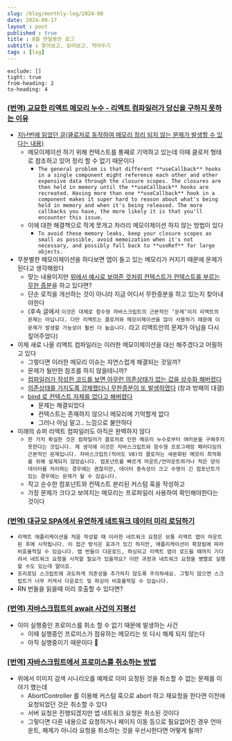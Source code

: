 ```yaml
---
slug: /blog/monthly-log/2024-08
date: 2024-09-17
layout : post
published : true
title : 8월 한달동안 로그
subtitle : 찾아보고, 읽어보고, 적어두기
tags : [log]
---
```

```toc
exclude: []
tight: true
from-heading: 2
to-heading: 4
```

### [**(번역) 교묘한 리액트 메모리 누수 - 리액트 컴파일러가 당신을 구하지 못하는 이유**](https://emewjin.github.io/react-compiler-closure-performance)

- [지난번에 읽었던 글(클로저로 동작하여 메모리 정리 되지 않는 문제가 발생할 수 있다는 내용)](https://www.schiener.io/2024-03-03/react-closures#closures-and-object-object)
    - 메모이제이션 하기 위해 컨텍스트를 통째로 기억하고 있는데 이때 클로저 형태로 참조하고 있어 정리 할 수 없기 때문이다
        - `The general problem is that different **useCallback** hooks in a single component might reference each other and other expensive data through the closure scopes. The closures are then held in memory until the **useCallback** hooks are recreated. Having more than one **useCallback** hook in a component makes it super hard to reason about what's being held in memory and when it's being released. The more callbacks you have, the more likely it is that you'll encounter this issue.`
    - 이에 대한 해결책으로 작게 쪼개고 차라리 메모이제이션 하지 않는 방법이 있다
        - `To avoid these memory leaks, keep your closure scopes as small as possible, avoid memoization when it's not necessary, and possibly fall back to **useRef** for large objects.`
- 무분별한 메모이제이션을 하다보면 앱이 들고 있는 메모리가 커지기 때문에 문제가 된다고 생각해왔다
    - 맞는 내용이지만 [위에서 예시로 보여준 것처럼 컨텍스트가 컨텍스트를 부르는 무한 증분](https://www.schiener.io/2024-03-03/react-closures#an-infinite-memory-leak-with-object-object-closures-large-objects)을 하고 있다면?
    - 단순 로직을 개선하는 것이 아니라 지금 어디서 무한증분을 하고 있는지 찾아내야한다
    - (후속 글에서 `이것은 대체로 함수형 자바스크립트의 근본적인 ‘문제’이지 리액트의 문제는 아닙니다. 다만 리액트는 클로저와 메모이제이션을 많이 사용하기 때문에 이 문제가 발생할 가능성이 훨씬 더 높습니다.` 라고 리액트만의 문제가 아님을 다시 짚어주었다)
- 이제 새로 나올 리액트 컴파일러는 이러한 메모이제이션을 대신 해주겠다고 어필하고 있다
    - 그렇다면 이러한 메모리 이슈는 자연스럽게 해결되는 것일까?
    - 문제가 될만한 참조를 하지 않을테니까?
    - [컴파일러가 작성한 코드를 보면 아무런 의존상태가 없는 값을 상수화 해버렸다](https://emewjin.github.io/react-compiler-closure-performance/#%EC%BB%B4%ED%8C%8C%EC%9D%BC%EB%90%9C-%EC%BD%94%EB%93%9C-%EC%9E%90%EC%84%B8%ED%9E%88-%EB%B3%B4%EA%B8%B0)
    - [의존상태를 가지도록 강제했더니 무한증분이 또 발생하였다](https://emewjin.github.io/react-compiler-closure-performance/#%EC%BD%94%EB%93%9C%EB%A5%BC-%EB%B3%80%EA%B2%BD%ED%95%98%EC%97%AC-%EB%88%84%EC%88%98%EB%A5%BC-%EB%8B%A4%EC%8B%9C-%EB%B0%9C%EC%83%9D%EC%8B%9C%EC%BC%9C-%EB%B3%B4%EA%B8%B0) (창과 방패의 대결)
    - [bind 로 컨텍스트 자체를 없다고 해버렸다](https://emewjin.github.io/react-compiler-closure-performance/#bindnull-x%EB%A5%BC-%EC%82%AC%EC%9A%A9%ED%95%9C-%EC%8B%A4%ED%97%98%EC%A0%81-%ED%95%B4%EA%B2%B0-%EB%B0%A9%EB%B2%95)
        - 문제는 해결되었다
        - 컨텍스트는 존재하지 않으니 메모리에 기억할게 없다
        - 그러나 아님 말고.. 느낌으로 불안하다
- 미래의 슈퍼 리액트 컴파일러도 아직은 완벽하지 않다
    - `한 가지 확실한 것은 컴파일러가 클로저로 인한 메모리 누수로부터 여러분을 구해주지 못한다는 것입니다. 제 생각에 이것은 자바스크립트와 함수형 프로그래밍 패러다임의 근본적인 문제입니다. 자바스크립트(적어도 V8)의 클로저는 세분화된 메모리 최적화를 위해 설계되지 않았습니다. 컴포넌트를 빠르게 마운트/언마운트하거나 적은 양의 데이터를 처리하는 경우에는 괜찮지만, 데이터 종속성이 크고 수명이 긴 컴포넌트가 있는 경우에는 문제가 될 수 있습니다.`
    - 작고 순수한 컴포넌트와 컨텍스트 분리된 커스텀 훅을 작성하고
    - 가장 문제가 크다고 보여지는 메모리는 프로파일러 사용하여 확인해야한다는 것이다

### [**(번역) 대규모 SPA에서 유연하게 네트워크 데이터 미리 로딩하기**](https://emewjin.github.io/spa-preloading/)

- `리액트 애플리케이션을 처음 작성할 때 이러한 네트워크 요청은 보통 리액트 앱이 마운트된 후에 시작됩니다. 이 접근 방식은 효과가 있긴 하지만, 애플리케이션이 확장됨에 따라 비효율적일 수 있습니다. 앱 번들이 다운로드, 파싱되고 리액트 앱이 로드될 때까지 기다려서 네트워크 요청을 시작할 필요가 있을까요? 이런 과정과 네트워크 요청을 병렬로 실행할 수도 있는데 말이죠.`
- `프리로딩 스크립트에 과도하게 의존성을 추가하지 않도록 주의하세요. 그렇지 않으면 스크립트가 너무 커져서 다운로드 및 파싱이 비효율적일 수 있습니다.`
- RN 번들을 읽을때 미리 호출할 수 있다면?

### [**(번역) 자바스크립트의 await 사건의 지평선**](https://velog.io/@sehyunny/await-event-horizon)

- 이미 실행중인 프로미스를 취소 할 수 없기 때문에 발생하는 사건
    - 이때 실행중인 프로미스가 점유하는 메모리는 또 다시 해제 되지 않는다
    - 아직 실행중이기 때문이다 🙈

### [**[번역] 자바스크립트에서 프로미스를 취소하는 방법**](https://velog.io/@eunbinn/cancel-promises-javascript)

- 위에서 이미지 검색 시나리오를 예제로 이미 요청된 것을 취소할 수 없는 문제를 이야기 했는데
    - AbortController 를 이용해 커스텀 훅으로 abort 하고 재요청을 한다면 이전에 요청되었던 것은 취소할 수 있다
    - 서버 요청은 진행되겠지만 앱 네트워크 요청은 취소된 것이다
    - 그렇다면 다른 내용으로 요청하거나 페이지 이동 등으로 필요없어진 경우 언마운트, 해제가 아니라 요청을 취소하는 것을 우선시한다면 어떻게 될까?
